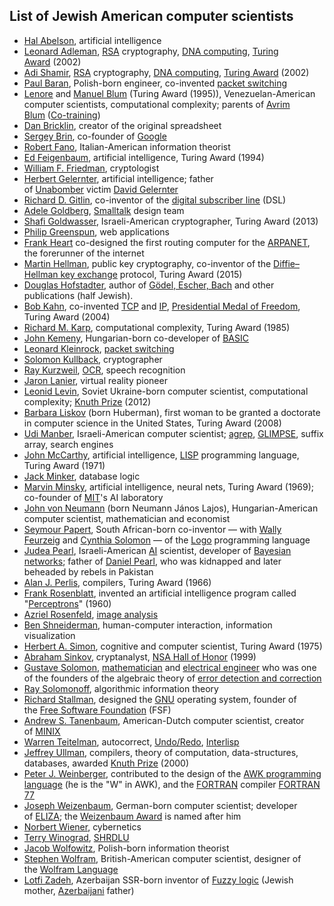 <h2> List of Jewish American computer scientists</h2>

<ul>
<li><a title="Hal Abelson" href="https://en.wikipedia.org/wiki/Hal_Abelson">Hal Abelson</a>, artificial intelligence</li>
<li><a title="Leonard Adleman" href="https://en.wikipedia.org/wiki/Leonard_Adleman">Leonard Adleman</a>,&nbsp;<a title="RSA (cryptosystem)" href="https://en.wikipedia.org/wiki/RSA_(cryptosystem)">RSA</a>&nbsp;cryptography,&nbsp;<a title="DNA computing" href="https://en.wikipedia.org/wiki/DNA_computing">DNA computing</a>,&nbsp;<a title="Turing Award" href="https://en.wikipedia.org/wiki/Turing_Award">Turing Award</a>&nbsp;(2002)</li>
<li><a title="Adi Shamir" href="https://en.wikipedia.org/wiki/Adi_Shamir">Adi Shamir</a>,&nbsp;<a title="RSA (cryptosystem)" href="https://en.wikipedia.org/wiki/RSA_(cryptosystem)">RSA</a>&nbsp;cryptography,&nbsp;<a title="DNA computing" href="https://en.wikipedia.org/wiki/DNA_computing">DNA computing</a>,&nbsp;<a title="Turing Award" href="https://en.wikipedia.org/wiki/Turing_Award">Turing Award</a>&nbsp;(2002)</li>
<li><a title="Paul Baran" href="https://en.wikipedia.org/wiki/Paul_Baran">Paul Baran</a>, Polish-born engineer, co-invented&nbsp;<a title="Packet switching" href="https://en.wikipedia.org/wiki/Packet_switching">packet switching</a></li>
<li><a title="Lenore Blum" href="https://en.wikipedia.org/wiki/Lenore_Blum">Lenore</a>&nbsp;and&nbsp;<a title="Manuel Blum" href="https://en.wikipedia.org/wiki/Manuel_Blum">Manuel Blum</a>&nbsp;(Turing Award (1995)), Venezuelan-American computer scientists, computational complexity; parents of&nbsp;<a title="Avrim Blum" href="https://en.wikipedia.org/wiki/Avrim_Blum">Avrim Blum</a>&nbsp;(<a title="Co-training" href="https://en.wikipedia.org/wiki/Co-training">Co-training</a>)</li>
<li><a title="Dan Bricklin" href="https://en.wikipedia.org/wiki/Dan_Bricklin">Dan Bricklin</a>, creator of the original spreadsheet<sup id="cite_ref-5" class="reference"></sup></li>
<li><a title="Sergey Brin" href="https://en.wikipedia.org/wiki/Sergey_Brin">Sergey Brin</a>, co-founder of&nbsp;<a title="Google" href="https://en.wikipedia.org/wiki/Google">Google</a><sup id="cite_ref-6" class="reference"></sup></li>
<li><a title="Robert Fano" href="https://en.wikipedia.org/wiki/Robert_Fano">Robert Fano</a>, Italian-American information theorist<sup id="cite_ref-7" class="reference"></sup></li>
<li><a title="Edward Feigenbaum" href="https://en.wikipedia.org/wiki/Edward_Feigenbaum">Ed Feigenbaum</a>, artificial intelligence, Turing Award (1994)<sup id="cite_ref-8" class="reference"></sup></li>
<li><a title="William F. Friedman" href="https://en.wikipedia.org/wiki/William_F._Friedman">William F. Friedman</a>, cryptologist<sup id="cite_ref-9" class="reference"></sup></li>
<li><a title="Herbert Gelernter" href="https://en.wikipedia.org/wiki/Herbert_Gelernter">Herbert Gelernter</a>, artificial intelligence; father of&nbsp;<a class="mw-redirect" title="Unabomber" href="https://en.wikipedia.org/wiki/Unabomber">Unabomber</a>&nbsp;victim&nbsp;<a title="David Gelernter" href="https://en.wikipedia.org/wiki/David_Gelernter">David Gelernter</a><sup id="cite_ref-10" class="reference"></sup></li>
<li><a title="Richard D. Gitlin" href="https://en.wikipedia.org/wiki/Richard_D._Gitlin">Richard D. Gitlin</a>, co-inventor of the&nbsp;<a title="Digital subscriber line" href="https://en.wikipedia.org/wiki/Digital_subscriber_line">digital subscriber line</a>&nbsp;(DSL)<sup id="cite_ref-11" class="reference"></sup></li>
<li><a title="Adele Goldberg (computer scientist)" href="https://en.wikipedia.org/wiki/Adele_Goldberg_(computer_scientist)">Adele Goldberg</a>,&nbsp;<a title="Smalltalk" href="https://en.wikipedia.org/wiki/Smalltalk">Smalltalk</a>&nbsp;design team<sup id="cite_ref-numbers_12-0" class="reference"></sup></li>
<li><a title="Shafi Goldwasser" href="https://en.wikipedia.org/wiki/Shafi_Goldwasser">Shafi Goldwasser</a>, Israeli-American cryptographer, Turing Award (2013)<sup id="cite_ref-13" class="reference"></sup><sup id="cite_ref-14" class="reference"></sup></li>
<li><a title="Philip Greenspun" href="https://en.wikipedia.org/wiki/Philip_Greenspun">Philip Greenspun</a>, web applications<sup id="cite_ref-15" class="reference"></sup></li>
<li><a title="Frank Heart" href="https://en.wikipedia.org/wiki/Frank_Heart">Frank Heart</a>&nbsp;co-designed the first routing computer for the&nbsp;<a title="ARPANET" href="https://en.wikipedia.org/wiki/ARPANET">ARPANET</a>, the forerunner of the internet<sup id="cite_ref-16" class="reference"></sup></li>
<li><a title="Martin Hellman" href="https://en.wikipedia.org/wiki/Martin_Hellman">Martin Hellman</a>, public key cryptography, co-inventor of the&nbsp;<a title="Diffie&ndash;Hellman key exchange" href="https://en.wikipedia.org/wiki/Diffie%E2%80%93Hellman_key_exchange">Diffie&ndash;Hellman key exchange</a>&nbsp;protocol, Turing Award (2015)<sup id="cite_ref-17" class="reference"></sup><sup id="cite_ref-18" class="reference"></sup></li>
<li><a title="Douglas Hofstadter" href="https://en.wikipedia.org/wiki/Douglas_Hofstadter">Douglas Hofstadter</a>, author of&nbsp;<a title="G&ouml;del, Escher, Bach" href="https://en.wikipedia.org/wiki/G%C3%B6del,_Escher,_Bach">G&ouml;del, Escher, Bach</a>&nbsp;and other publications (half Jewish).<sup id="cite_ref-19" class="reference"></sup></li>
<li><a title="Bob Kahn" href="https://en.wikipedia.org/wiki/Bob_Kahn">Bob Kahn</a>, co-invented&nbsp;<a title="Transmission Control Protocol" href="https://en.wikipedia.org/wiki/Transmission_Control_Protocol">TCP</a>&nbsp;and&nbsp;<a title="Transmission Control Protocol" href="https://en.wikipedia.org/wiki/Transmission_Control_Protocol">IP</a>,&nbsp;<a title="Presidential Medal of Freedom" href="https://en.wikipedia.org/wiki/Presidential_Medal_of_Freedom">Presidential Medal of Freedom</a>, Turing Award (2004)<sup id="cite_ref-20" class="reference"></sup><sup id="cite_ref-21" class="reference"></sup></li>
<li><a title="Richard M. Karp" href="https://en.wikipedia.org/wiki/Richard_M._Karp">Richard M. Karp</a>, computational complexity, Turing Award (1985)<sup id="cite_ref-22" class="reference"></sup><sup id="cite_ref-23" class="reference"></sup></li>
<li><a class="mw-redirect" title="John George Kemeny" href="https://en.wikipedia.org/wiki/John_George_Kemeny">John Kemeny</a>, Hungarian-born co-developer of&nbsp;<a title="BASIC" href="https://en.wikipedia.org/wiki/BASIC">BASIC</a><sup id="cite_ref-24" class="reference"></sup></li>
<li><a title="Leonard Kleinrock" href="https://en.wikipedia.org/wiki/Leonard_Kleinrock">Leonard Kleinrock</a>,&nbsp;<a title="Leonard Kleinrock" href="https://en.wikipedia.org/wiki/Leonard_Kleinrock#Packet_switching">packet switching</a><sup id="cite_ref-25" class="reference"></sup></li>
<li><a title="Solomon Kullback" href="https://en.wikipedia.org/wiki/Solomon_Kullback">Solomon Kullback</a>, cryptographer<sup id="cite_ref-codebreakers_26-0" class="reference"></sup></li>
<li><a title="Ray Kurzweil" href="https://en.wikipedia.org/wiki/Ray_Kurzweil">Ray Kurzweil</a>,&nbsp;<a title="Optical character recognition" href="https://en.wikipedia.org/wiki/Optical_character_recognition">OCR</a>, speech recognition<sup id="cite_ref-27" class="reference"></sup></li>
<li><a title="Jaron Lanier" href="https://en.wikipedia.org/wiki/Jaron_Lanier">Jaron Lanier</a>, virtual reality pioneer<sup id="cite_ref-28" class="reference"></sup></li>
<li><a title="Leonid Levin" href="https://en.wikipedia.org/wiki/Leonid_Levin">Leonid Levin</a>, Soviet Ukraine-born computer scientist, computational complexity;&nbsp;<a title="Knuth Prize" href="https://en.wikipedia.org/wiki/Knuth_Prize">Knuth Prize</a>&nbsp;(2012)<sup id="cite_ref-29" class="reference"></sup></li>
<li><a title="Barbara Liskov" href="https://en.wikipedia.org/wiki/Barbara_Liskov">Barbara Liskov</a>&nbsp;(born Huberman), first woman to be granted a doctorate in computer science in the United States, Turing Award (2008)<sup id="cite_ref-numbers_12-1" class="reference"></sup><sup id="cite_ref-30" class="reference"></sup></li>
<li><a title="Udi Manber" href="https://en.wikipedia.org/wiki/Udi_Manber">Udi Manber</a>, Israeli-American computer scientist;&nbsp;<a title="Agrep" href="https://en.wikipedia.org/wiki/Agrep">agrep</a>,&nbsp;<a title="GLIMPSE" href="https://en.wikipedia.org/wiki/GLIMPSE">GLIMPSE</a>, suffix array, search engines<sup id="cite_ref-31" class="reference"></sup></li>
<li><a title="John McCarthy (computer scientist)" href="https://en.wikipedia.org/wiki/John_McCarthy_(computer_scientist)">John McCarthy</a>, artificial intelligence,&nbsp;<a title="Lisp (programming language)" href="https://en.wikipedia.org/wiki/Lisp_(programming_language)">LISP</a>&nbsp;programming language, Turing Award (1971)<sup id="cite_ref-32" class="reference"></sup><sup id="cite_ref-33" class="reference"></sup></li>
<li><a title="Jack Minker" href="https://en.wikipedia.org/wiki/Jack_Minker">Jack Minker</a>, database logic<sup id="cite_ref-34" class="reference"></sup></li>
<li><a title="Marvin Minsky" href="https://en.wikipedia.org/wiki/Marvin_Minsky">Marvin Minsky</a>, artificial intelligence, neural nets, Turing Award (1969); co-founder of&nbsp;<a title="Massachusetts Institute of Technology" href="https://en.wikipedia.org/wiki/Massachusetts_Institute_of_Technology">MIT</a>'s AI laboratory<sup id="cite_ref-35" class="reference"></sup></li>
<li><a title="John von Neumann" href="https://en.wikipedia.org/wiki/John_von_Neumann">John von Neumann</a>&nbsp;(born Neumann J&aacute;nos Lajos), Hungarian-American computer scientist, mathematician and economist<sup id="cite_ref-36" class="reference"></sup></li>
<li><a title="Seymour Papert" href="https://en.wikipedia.org/wiki/Seymour_Papert">Seymour Papert</a>, South African-born co-inventor &mdash; with&nbsp;<a title="Wally Feurzeig" href="https://en.wikipedia.org/wiki/Wally_Feurzeig">Wally Feurzeig</a>&nbsp;and&nbsp;<a title="Cynthia Solomon" href="https://en.wikipedia.org/wiki/Cynthia_Solomon">Cynthia Solomon</a>&nbsp;&mdash; of the&nbsp;<a title="Logo (programming language)" href="https://en.wikipedia.org/wiki/Logo_(programming_language)">Logo</a>&nbsp;programming language<sup id="cite_ref-37" class="reference"></sup></li>
<li><a title="Judea Pearl" href="https://en.wikipedia.org/wiki/Judea_Pearl">Judea Pearl</a>, Israeli-American&nbsp;<a title="Artificial intelligence" href="https://en.wikipedia.org/wiki/Artificial_intelligence">AI</a>&nbsp;scientist, developer of&nbsp;<a class="mw-redirect" title="Bayesian networks" href="https://en.wikipedia.org/wiki/Bayesian_networks">Bayesian networks</a>; father of&nbsp;<a title="Daniel Pearl" href="https://en.wikipedia.org/wiki/Daniel_Pearl">Daniel Pearl</a>, who was kidnapped and later beheaded by rebels in Pakistan<sup id="cite_ref-38" class="reference"></sup></li>
<li><a class="mw-redirect" title="Alan J. Perlis" href="https://en.wikipedia.org/wiki/Alan_J._Perlis">Alan J. Perlis</a>, compilers, Turing Award (1966)<sup id="cite_ref-39" class="reference"></sup></li>
<li><a title="Frank Rosenblatt" href="https://en.wikipedia.org/wiki/Frank_Rosenblatt">Frank Rosenblatt</a>, invented an artificial intelligence program called "<a title="Frank Rosenblatt" href="https://en.wikipedia.org/wiki/Frank_Rosenblatt#Perceptron">Perceptrons</a>" (1960)<sup id="cite_ref-Hyping_Artificial_Intelligence,_Yet_Again_40-0" class="reference"></sup></li>
<li><a title="Azriel Rosenfeld" href="https://en.wikipedia.org/wiki/Azriel_Rosenfeld">Azriel Rosenfeld</a>,&nbsp;<a title="Image analysis" href="https://en.wikipedia.org/wiki/Image_analysis">image analysis</a><sup id="cite_ref-41" class="reference"></sup></li>
<li><a title="Ben Shneiderman" href="https://en.wikipedia.org/wiki/Ben_Shneiderman">Ben Shneiderman</a>, human-computer interaction, information visualization<sup id="cite_ref-42" class="reference"></sup></li>
<li><a title="Herbert A. Simon" href="https://en.wikipedia.org/wiki/Herbert_A._Simon">Herbert A. Simon</a>, cognitive and computer scientist, Turing Award (1975)<sup id="cite_ref-43" class="reference"></sup></li>
<li><a title="Abraham Sinkov" href="https://en.wikipedia.org/wiki/Abraham_Sinkov">Abraham Sinkov</a>, cryptanalyst,&nbsp;<a title="NSA Hall of Honor" href="https://en.wikipedia.org/wiki/NSA_Hall_of_Honor">NSA Hall of Honor</a>&nbsp;(1999)<sup id="cite_ref-codebreakers_26-1" class="reference"></sup></li>
<li><a title="Gustave Solomon" href="https://en.wikipedia.org/wiki/Gustave_Solomon">Gustave Solomon</a>,&nbsp;<a title="Mathematician" href="https://en.wikipedia.org/wiki/Mathematician">mathematician</a>&nbsp;and&nbsp;<a class="mw-redirect" title="Electrical engineer" href="https://en.wikipedia.org/wiki/Electrical_engineer">electrical engineer</a>&nbsp;who was one of the founders of the algebraic theory of&nbsp;<a title="Error detection and correction" href="https://en.wikipedia.org/wiki/Error_detection_and_correction">error detection and correction</a><sup id="cite_ref-44" class="reference"></sup><sup id="cite_ref-Gustave_Solomon,_Mathematician,_Is_Dead_at_65_45-0" class="reference"></sup></li>
<li><a title="Ray Solomonoff" href="https://en.wikipedia.org/wiki/Ray_Solomonoff">Ray Solomonoff</a>, algorithmic information theory<sup id="cite_ref-46" class="reference"></sup></li>
<li><a title="Richard Stallman" href="https://en.wikipedia.org/wiki/Richard_Stallman">Richard Stallman</a>, designed the&nbsp;<a title="GNU" href="https://en.wikipedia.org/wiki/GNU">GNU</a>&nbsp;operating system, founder of the&nbsp;<a title="Free Software Foundation" href="https://en.wikipedia.org/wiki/Free_Software_Foundation">Free Software Foundation</a>&nbsp;(FSF)<sup id="cite_ref-47" class="reference"></sup><sup id="cite_ref-The_origin_of_Open_source_48-0" class="reference"></sup></li>
<li><a title="Andrew S. Tanenbaum" href="https://en.wikipedia.org/wiki/Andrew_S._Tanenbaum">Andrew S. Tanenbaum</a>, American-Dutch computer scientist, creator of&nbsp;<a title="MINIX" href="https://en.wikipedia.org/wiki/MINIX">MINIX</a><sup id="cite_ref-49" class="reference"></sup></li>
<li><a title="Warren Teitelman" href="https://en.wikipedia.org/wiki/Warren_Teitelman">Warren Teitelman</a>, autocorrect,&nbsp;<a title="Undo" href="https://en.wikipedia.org/wiki/Undo">Undo/Redo</a>,&nbsp;<a title="Interlisp" href="https://en.wikipedia.org/wiki/Interlisp">Interlisp</a><sup id="cite_ref-50" class="reference"></sup></li>
<li><a title="Jeffrey Ullman" href="https://en.wikipedia.org/wiki/Jeffrey_Ullman">Jeffrey Ullman</a>, compilers, theory of computation, data-structures, databases, awarded&nbsp;<a title="Knuth Prize" href="https://en.wikipedia.org/wiki/Knuth_Prize">Knuth Prize</a>&nbsp;(2000)<sup id="cite_ref-51" class="reference"></sup></li>
<li><a title="Peter J. Weinberger" href="https://en.wikipedia.org/wiki/Peter_J._Weinberger">Peter J. Weinberger</a>, contributed to the design of the&nbsp;<a class="mw-redirect" title="AWK programming language" href="https://en.wikipedia.org/wiki/AWK_programming_language">AWK programming language</a>&nbsp;(he is the "W" in AWK), and the&nbsp;<a title="Fortran" href="https://en.wikipedia.org/wiki/Fortran">FORTRAN</a>&nbsp;compiler&nbsp;<a title="Fortran" href="https://en.wikipedia.org/wiki/Fortran#FORTRAN_77">FORTRAN 77</a><sup id="cite_ref-reader_52-0" class="reference"></sup></li>
<li><a title="Joseph Weizenbaum" href="https://en.wikipedia.org/wiki/Joseph_Weizenbaum">Joseph Weizenbaum</a>, German-born computer scientist; developer of&nbsp;<a title="ELIZA" href="https://en.wikipedia.org/wiki/ELIZA">ELIZA</a>; the&nbsp;<a title="Weizenbaum Award" href="https://en.wikipedia.org/wiki/Weizenbaum_Award">Weizenbaum Award</a>&nbsp;is named after him<sup id="cite_ref-53" class="reference"></sup></li>
<li><a title="Norbert Wiener" href="https://en.wikipedia.org/wiki/Norbert_Wiener">Norbert Wiener</a>, cybernetics<sup id="cite_ref-54" class="reference"></sup></li>
<li><a title="Terry Winograd" href="https://en.wikipedia.org/wiki/Terry_Winograd">Terry Winograd</a>,&nbsp;<a title="SHRDLU" href="https://en.wikipedia.org/wiki/SHRDLU">SHRDLU</a><sup id="cite_ref-55" class="reference"></sup><sup id="cite_ref-56" class="reference"></sup></li>
<li><a title="Jacob Wolfowitz" href="https://en.wikipedia.org/wiki/Jacob_Wolfowitz">Jacob Wolfowitz</a>, Polish-born information theorist<sup id="cite_ref-57" class="reference"></sup></li>
<li><a title="Stephen Wolfram" href="https://en.wikipedia.org/wiki/Stephen_Wolfram">Stephen Wolfram</a>, British-American computer scientist, designer of the&nbsp;<a title="Wolfram Language" href="https://en.wikipedia.org/wiki/Wolfram_Language">Wolfram Language</a><sup id="cite_ref-58" class="reference"></sup></li>
<li><a class="mw-redirect" title="Lotfi Zadeh" href="https://en.wikipedia.org/wiki/Lotfi_Zadeh">Lotfi Zadeh</a>, Azerbaijan SSR-born inventor of&nbsp;<a title="Fuzzy logic" href="https://en.wikipedia.org/wiki/Fuzzy_logic">Fuzzy logic</a>&nbsp;(Jewish mother,&nbsp;<a title="Azerbaijanis" href="https://en.wikipedia.org/wiki/Azerbaijanis">Azerbaijani</a>&nbsp;father)<sup id="cite_ref-59" class="reference"></sup></li>
</ul>
